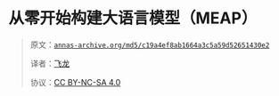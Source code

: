 # 从零开始构建大语言模型（MEAP）

> 原文：[`annas-archive.org/md5/c19a4ef8ab1664a3c5a59d52651430e2`](https://annas-archive.org/md5/c19a4ef8ab1664a3c5a59d52651430e2)
>
> 译者：[飞龙](https://github.com/wizardforcel)
>
> 协议：[CC BY-NC-SA 4.0](http://creativecommons.org/licenses/by-nc-sa/4.0/)
